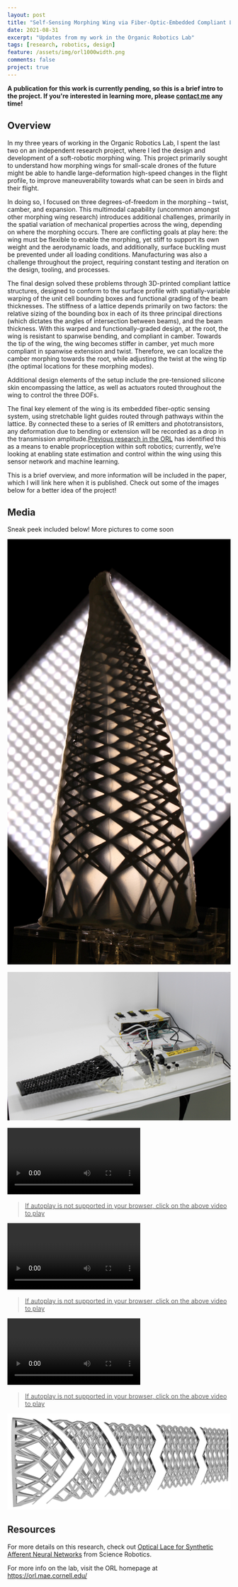 ```yaml
---
layout: post
title: "Self-Sensing Morphing Wing via Fiber-Optic-Embedded Compliant Lattice Structures"
date: 2021-08-31
excerpt: "Updates from my work in the Organic Robotics Lab"
tags: [research, robotics, design]
feature: /assets/img/orl1000width.png
comments: false
project: true
---
```


**A publication for this work is currently pending, so this is a brief intro to the project. If you're interested in learning more, please <a href="mailto:danielpmorton@gmail.com?subject=ORL%20research%20interest">contact me</a> any time!**


## Overview

In my three years of working in the Organic Robotics Lab, I spent the last two on an independent research project, where I led the design and development of a soft-robotic morphing wing. This project primarily sought to understand how morphing wings for small-scale drones of the future might be able to handle large-deformation high-speed changes in the flight profile, to improve maneuverability towards what can be seen in birds and their flight. 

In doing so, I focused on three degrees-of-freedom in the morphing – twist, camber, and expansion. This multimodal capability (uncommon amongst other morphing wing research) introduces additional challenges, primarily in the spatial variation of mechanical properties across the wing, depending on where the morphing occurs. There are conflicting goals at play here: the wing must be flexible to enable the morphing, yet stiff to support its own weight and the aerodynamic loads, and additionally, surface buckling must be prevented under all loading conditions. Manufacturing was also a challenge throughout the project, requiring constant testing and iteration on the design, tooling, and processes. 

The final design solved these problems through 3D-printed compliant lattice structures, designed to conform to the surface profile with spatially-variable warping of the unit cell bounding boxes and functional grading of the beam thicknesses. The stiffness of a lattice depends primarily on two factors: the relative sizing of the bounding box in each of its three principal directions (which dictates the angles of intersection between beams), and the beam thickness. With this warped and functionally-graded design, at the root, the wing is resistant to spanwise bending, and compliant in camber. Towards the tip of the wing, the wing becomes stiffer in camber, yet much more compliant in spanwise extension and twist. Therefore, we can localize the camber morphing towards the root, while adjusting the twist at the wing tip (the optimal locations for these morphing modes). 

Additional design elements of the setup include the pre-tensioned silicone skin encompassing the lattice, as well as actuators routed throughout the wing to control the three DOFs. 

The final key element of the wing is its embedded fiber-optic sensing system, using stretchable light guides routed through pathways within the lattice. By connected these to a series of IR emitters and phototransistors, any deformation due to bending or extension will be recorded as a drop in the transmission amplitude.<a href=https://www.science.org/doi/full/10.1126/scirobotics.aau2489>Previous research in the ORL</a> has identified this as a means to enable proprioception within soft robotics; currently, we’re looking at enabling state estimation and control within the wing using this sensor network and machine learning. 

This is a brief overview, and more information will be included in the paper, which I will link here when it is published. Check out some of the images below for a better idea of the project!


## Media

Sneak peek included below! More pictures to come soon

<a href="/assets/img/orl/twistUp.jpg"><img src="/assets/img/orl/twistUp.jpg"></a>

<a href="/assets/img/orl/actuation.jpg"><img src="/assets/img/orl/actuation.jpg"></a>

<a href="/assets/img/orl/twistVid.mp4"><video autoplay source src="/assets/img/orl/twistVid.mp4" type="video/mp4" style="max-width: 100%; height: auto; width: auto;"></video>
> If autoplay is not supported in your browser, click on the above video to play

<a href="/assets/img/orl/camberVid.mp4"><video autoplay source src="/assets/img/orl/camberVid.mp4" type="video/mp4" style="max-width: 100%; height: auto; width: auto;"></video>
> If autoplay is not supported in your browser, click on the above video to play

<a href="/assets/img/orl/expandVid.mp4"><video autoplay source src="/assets/img/orl/expandVid.mp4" type="video/mp4" style="max-width: 100%; height: auto; width: auto;"></video>
> If autoplay is not supported in your browser, click on the above video to play

<a href="/assets/img/orl/parts.png"><img src="/assets/img/orl/parts.png"></a>

## Resources

For more details on this research, check out <a href="/pdfs/opticallace.pdf">Optical Lace for Synthetic Afferent Neural Networks</a> from Science Robotics.

For more info on the lab, visit the ORL homepage at <a href="https://orl.mae.cornell.edu/">https://orl.mae.cornell.edu/</a>



